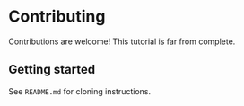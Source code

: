 # Contributing

Contributions are welcome! This tutorial is far from complete.

## Getting started



See `README.md` for cloning instructions.
